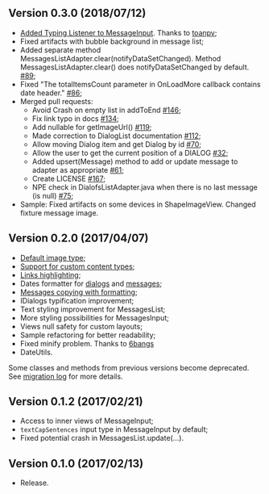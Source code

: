 ## Version 0.3.0 (2018/07/12)
* [Added Typing Listener to MessageInput](https://github.com/stfalcon-studio/ChatKit/blob/master/docs/COMPONENT_MESSAGE_INPUT.MD#typing-listener). Thanks to [toanpv](https://github.com/toanpv);
* Fixed artifacts with bubble background in message list;
* Added separate method MessagesListAdapter.clear(notifyDataSetChanged). Method MessagesListAdapter.clear() does notifyDataSetChanged by default. [#89](https://github.com/stfalcon-studio/ChatKit/issues/86);
* Fixed "The totalItemsCount parameter in OnLoadMore callback contains date header." [#86](https://github.com/stfalcon-studio/ChatKit/issues/86);
* Merged pull requests:
  * Avoid Crash on empty list in addToEnd [#146](https://github.com/stfalcon-studio/ChatKit/pull/146);
  * Fix link typo in docs [#134](https://github.com/stfalcon-studio/ChatKit/pull/134);
  * Add nullable for getImageUrl() [#119](https://github.com/stfalcon-studio/ChatKit/pull/119);
  * Made correction to DialogList documentation [#112](https://github.com/stfalcon-studio/ChatKit/pull/112);
  * Allow moving Dialog item and get Dialog by id [#70](https://github.com/stfalcon-studio/ChatKit/pull/70);
  * Allow the user to get the current position of a DIALOG [#32](https://github.com/stfalcon-studio/ChatKit/pull/32);
  * Added upsert(Message) method to add or update message to adapter as appropriate [#61](https://github.com/stfalcon-studio/ChatKit/pull/61);
  * Create LICENSE [#167](https://github.com/stfalcon-studio/ChatKit/pull/167);
  * NPE check in DialofsListAdapter.java when there is no last message (is null) [#75](https://github.com/stfalcon-studio/ChatKit/pull/75);
* Sample: Fixed artifacts on some devices in ShapeImageView. Changed fixture message image.

## Version 0.2.0 (2017/04/07)

 * [Default image type](COMPONENT_MESSAGES_LIST.md#adding-image-message);
 * [Support for custom content types](COMPONENT_MESSAGES_LIST.md#custom-content-types);
 * [Links highlighting](COMPONENT_MESSAGES_LIST.md#links-highlighting);
 * Dates formatter for [dialogs](COMPONENT_DIALOGS_LIST.MD#dates-format) and [messages](COMPONENT_MESSAGES_LIST.md#dates-format);
 * [Messages copying with formatting](COMPONENT_MESSAGES_LIST.md#messages-copying);
 * IDialogs typification improvement;
 * Text styling improvement for MessagesList;
 * More styling possibilities for MessagesInput;
 * Views null safety for custom layouts;
 * Sample refactoring for better readability;
 * Fixed minify problem. Thanks to [6bangs](https://github.com/6bangs)
 * DateUtils.

 Some classes and methods from previous versions become deprecated. See [migration log](MIGRATION_GUIDE.MD) for more details.

## Version 0.1.2 (2017/02/21)

 * Access to inner views of MessageInput;
 * `textCapSentences` input type in MessageInput by default;
 * Fixed potential crash in MessagesList.update(...).

## Version 0.1.0 (2017/02/13)

 * Release.
